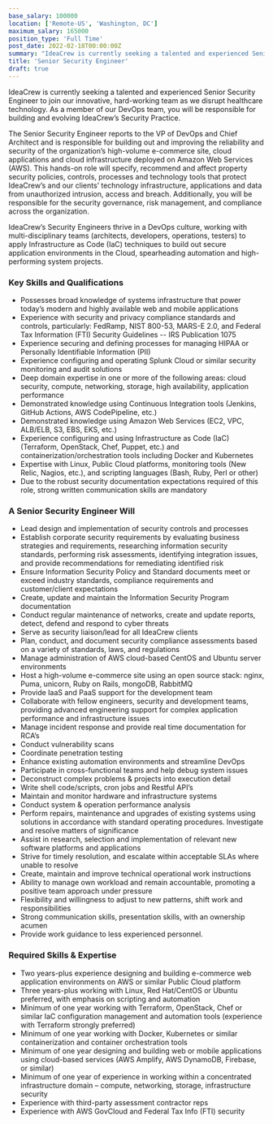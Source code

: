 ```yaml
---
base_salary: 100000
location: ['Remote-US', 'Washington, DC']
maximum_salary: 165000
position_type: 'Full Time'
post_date: 2022-02-18T00:00:00Z
summary: "IdeaCrew is currently seeking a talented and experienced Senior Security Engineer to build and evolve IdeaCrew’s Security Practice.  \n\n\n\n"
title: 'Senior Security Engineer'
draft: true
---
```


IdeaCrew is currently seeking a talented and experienced Senior Security Engineer to join our innovative, hard-working team as we disrupt healthcare technology. As a member of our DevOps team, you will be responsible for building and evolving IdeaCrew’s Security Practice.

The Senior Security Engineer reports to the VP of DevOps and Chief Architect and is responsible for building out and improving the reliability and security of the organization’s high-volume e-commerce site, cloud applications and cloud infrastructure deployed on Amazon Web Services (AWS). This hands-on role will specify, recommend and affect property security policies, controls, processes and technology tools that protect IdeaCrew’s and our clients’ technology infrastructure, applications and data from unauthorized intrusion, access and breach. Additionally, you will be responsible for the security governance, risk management, and compliance across the organization.

IdeaCrew’s Security Engineers thrive in a DevOps culture, working with multi-disciplinary teams (architects, developers, operations, testers) to apply Infrastructure as Code (IaC) techniques to build out secure application environments in the Cloud, spearheading automation and high-performing system projects.

### Key Skills and Qualifications

- Possesses broad knowledge of systems infrastructure that power today’s modern and highly available web and mobile applications
- Experience with security and privacy compliance standards and controls, particularly: FedRamp, NIST 800-53, MARS-E 2.0, and Federal Tax Information (FTI) Security Guidelines -- IRS Publication 1075
- Experience securing and defining processes for managing HIPAA or Personally Identifiable Information (PII)
- Experience configuring and operating Splunk Cloud or similar security monitoring and audit solutions
- Deep domain expertise in one or more of the following areas: cloud security, compute, networking, storage, high availability, application performance
- Demonstrated knowledge using Continuous Integration tools (Jenkins, GitHub Actions, AWS CodePipeline, etc.)
- Demonstrated knowledge using Amazon Web Services (EC2, VPC, ALB/ELB, S3, EBS, EKS, etc.)
- Experience configuring and using Infrastructure as Code (IaC) (Terraform, OpenStack, Chef, Puppet, etc.) and containerization/orchestration tools including Docker and Kubernetes
- Expertise with Linux, Public Cloud platforms, monitoring tools (New Relic, Nagios, etc.), and scripting languages (Bash, Ruby, Perl or other)
- Due to the robust security documentation expectations required of this role, strong written communication skills are mandatory

### A Senior Security Engineer Will

- Lead design and implementation of security controls and processes
- Establish corporate security requirements by evaluating business strategies and requirements, researching information security standards, performing risk assessments, identifying integration issues, and provide recommendations for remediating identified risk
- Ensure Information Security Policy and Standard documents meet or exceed industry standards, compliance requirements and customer/client expectations
- Create, update and maintain the Information Security Program documentation
- Conduct regular maintenance of networks, create and update reports, detect, defend and respond to cyber threats
- Serve as security liaison/lead for all IdeaCrew clients
- Plan, conduct, and document security compliance assessments based on a variety of standards, laws, and regulations
- Manage administration of AWS cloud-based CentOS and Ubuntu server environments
- Host a high-volume e-commerce site using an open source stack: nginx, Puma, unicorn, Ruby on Rails, mongoDB, RabbitMQ
- Provide IaaS and PaaS support for the development team
- Collaborate with fellow engineers, security and development teams, providing advanced engineering support for complex application performance and infrastructure issues
- Manage incident response and provide real time documentation for RCA’s
- Conduct vulnerability scans
- Coordinate penetration testing
- Enhance existing automation environments and streamline DevOps
- Participate in cross-functional teams and help debug system issues
- Deconstruct complex problems & projects into execution detail
- Write shell code/scripts, cron jobs and Restful API’s
- Maintain and monitor hardware and infrastructure systems
- Conduct system & operation performance analysis
- Perform repairs, maintenance and upgrades of existing systems using solutions in accordance with standard operating procedures. Investigate and resolve matters of significance
- Assist in research, selection and implementation of relevant new software platforms and applications
- Strive for timely resolution, and escalate within acceptable SLAs where unable to resolve
- Create, maintain and improve technical operational work instructions
- Ability to manage own workload and remain accountable, promoting a positive team approach under pressure
- Flexibility and willingness to adjust to new patterns, shift work and responsibilities
- Strong communication skills, presentation skills, with an ownership acumen
- Provide work guidance to less experienced personnel.

### Required Skills & Expertise

- Two years-plus experience designing and building e-commerce web application environments on AWS or similar Public Cloud platform
- Three years-plus working with Linux, Red Hat/CentOS or Ubuntu preferred, with emphasis on scripting and automation
- Minimum of one year working with Terraform, OpenStack, Chef or similar IaC configuration management and automation tools (experience with Terraform strongly preferred)
- Minimum of one year working with Docker, Kubernetes or similar containerization and container orchestration tools
- Minimum of one year designing and building web or mobile applications using cloud-based services (AWS Amplify, AWS DynamoDB, Firebase, or similar)
- Minimum of one year of experience in working within a concentrated infrastructure domain – compute, networking, storage, infrastructure security
- Experience with third-party assessment contractor reps
- Experience with AWS GovCloud and Federal Tax Info (FTI) security
